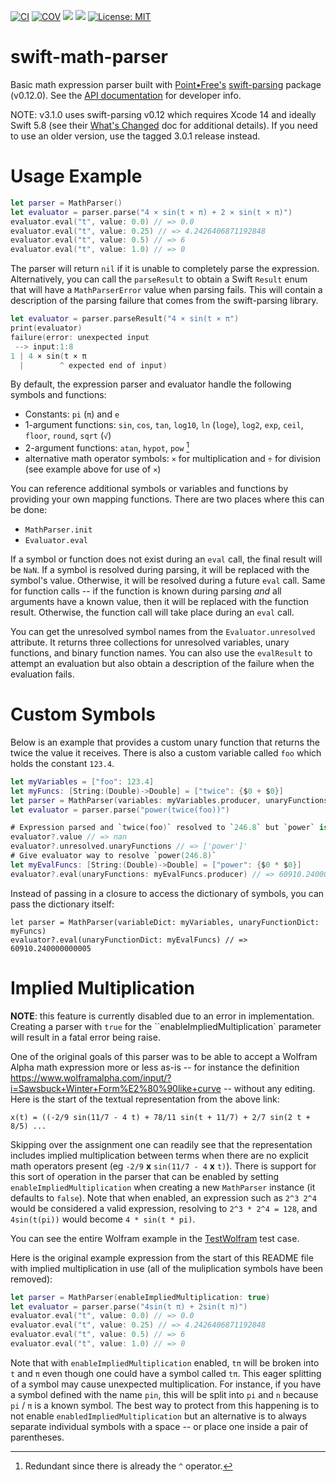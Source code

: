 [![CI](https://github.com/bradhowes/swift-math-parser/workflows/CI/badge.svg)](https://github.com/bradhowes/swift-math-parser)
[![COV](https://img.shields.io/endpoint?url=https://gist.githubusercontent.com/bradhowes/ad941184ed256708952a2057fc5d7bb4/raw/swift-math-parser-coverage.json)](https://github.com/bradhowes/swift-math-parser/blob/main/.github/workflows/CI.yml)
[![](https://img.shields.io/endpoint?url=https%3A%2F%2Fswiftpackageindex.com%2Fapi%2Fpackages%2Fbradhowes%2Fswift-math-parser%2Fbadge%3Ftype%3Dswift-versions)](https://swiftpackageindex.com/bradhowes/swift-math-parser)
[![](https://img.shields.io/endpoint?url=https%3A%2F%2Fswiftpackageindex.com%2Fapi%2Fpackages%2Fbradhowes%2Fswift-math-parser%2Fbadge%3Ftype%3Dplatforms)](https://swiftpackageindex.com/bradhowes/swift-math-parser)
[![License: MIT](https://img.shields.io/badge/License-MIT-A31F34.svg)](https://opensource.org/licenses/MIT)

# swift-math-parser

Basic math expression parser built with [Point•Free's](https://www.pointfree.co/)
[swift-parsing](https://github.com/pointfreeco/swift-parsing) package (v0.12.0). See the [API documentation](https://bradhowes.github.io/swift-math-parser/documentation/mathparser/) for developer info.

NOTE: v3.1.0 uses swift-parsing v0.12 which requires Xcode 14 and ideally Swift 5.8 
(see their [What's Changed](https://github.com/pointfreeco/swift-parsing/releases/tag/0.12.0) doc for additional details).
If you need to use an older version, use the tagged 3.0.1 release instead.

# Usage Example

```swift
let parser = MathParser()
let evaluator = parser.parse("4 × sin(t × π) + 2 × sin(t × π)")
evaluator.eval("t", value: 0.0) // => 0.0
evaluator.eval("t", value: 0.25) // => 4.2426406871192848
evaluator.eval("t", value: 0.5) // => 6
evaluator.eval("t", value: 1.0) // => 0
```

The parser will return `nil` if it is unable to completely parse the expression. Alternatively, you can call the
`parseResult` to obtain a Swift `Result` enum that will have a `MathParserError` value when parsing fails. This
will contain a description of the parsing failure that comes from the swift-parsing library.

```swift
let evaluator = parser.parseResult("4 × sin(t × π")
print(evaluator)
failure(error: unexpected input
 --> input:1:8
1 | 4 × sin(t × π
  |        ^ expected end of input)

```

By default, the expression parser and evaluator handle the following symbols and functions:

* Constants: `pi` (`π`) and `e`
* 1-argument functions: `sin`, `cos`, `tan`, `log10`, `ln` (`loge`), `log2`, `exp`, `ceil`, `floor`, `round`, `sqrt` (`√`)
* 2-argument functions: `atan`, `hypot`, `pow` [^1]
* alternative math operator symbols: `×` for multiplication and `÷` for division (see example above for use of `×`)

You can reference additional symbols or variables and functions by providing your own mapping functions. There are two
places where this can be done:

* `MathParser.init`
* `Evaluator.eval`

If a symbol or function does not exist during an `eval` call, the final result will be `NaN`. If a symbol is resolved
during parsing, it will be replaced with the symbol's value. Otherwise, it will be resolved during a future `eval` call.
Same for function calls -- if the function is known during parsing _and_ all arguments have a known value, then it will
be replaced with the function result. Otherwise, the function call will take place during an `eval` call.

You can get the unresolved symbol names from the `Evaluator.unresolved` attribute. It returns three collections for
unresolved variables, unary functions, and binary function names. You can also use the `evalResult` to attempt an
evaluation but also obtain a description of the failure when the evaluation fails.

# Custom Symbols

Below is an example that provides a custom unary function that returns the twice the value it receives. There is also a custom
variable called `foo` which holds the constant `123.4`.

```swift
let myVariables = ["foo": 123.4]
let myFuncs: [String:(Double)->Double] = ["twice": {$0 + $0}]
let parser = MathParser(variables: myVariables.producer, unaryFunctions: myFuncs.producer)
let evaluator = parser.parse("power(twice(foo))")

# Expression parsed and `twice(foo)` resolved to `246.8` but `power` is still unknown
evaluator?.value // => nan
evaluator?.unresolved.unaryFunctions // => ['power']'
# Give evaluator way to resolve `power(246.8)`
let myEvalFuncs: [String:(Double)->Double] = ["power": {$0 * $0}]
evaluator?.eval(unaryFunctions: myEvalFuncs.producer) // => 60910.240000000005
```

Instead of passing in a closure to access the dictionary of symbols, you can pass the dictionary itself:

```
let parser = MathParser(variableDict: myVariables, unaryFunctionDict: myFuncs)
evaluator?.eval(unaryFunctionDict: myEvalFuncs) // => 60910.240000000005
```

# Implied Multiplication

**NOTE**: this feature is currently disabled due to an error in implementation. Creating a parser with `true` for the
``enableImpliedMultiplication` parameter will result in a fatal error being raise.

One of the original goals of this parser was to be able to accept a Wolfram Alpha math expression more or less as-is
-- for instance the definition https://www.wolframalpha.com/input/?i=Sawsbuck+Winter+Form%E2%80%90like+curve -- without
any editing. Here is the start of the textual representation from the above link:

```
x(t) = ((-2/9 sin(11/7 - 4 t) + 78/11 sin(t + 11/7) + 2/7 sin(2 t + 8/5) ...
```

Skipping over the assignment one can readily see that the representation includes implied multiplication between terms
when there are no explicit math operators present (eg `-2/9` __x__ `sin(11/7 - 4` __x__ `t)`). There is support for this
sort of operation in the parser that can be enabled by setting `enableImpliedMultiplication` when creating a new
`MathParser` instance (it defaults to `false`). Note that when enabled, an expression such as `2^3 2^4` would be
considered a valid expression, resolving to `2^3 * 2^4 = 128`, and `4sin(t(pi))` would become `4 * sin(t * pi)`.

You can see the entire Wolfram example in the [TestWolfram](Tests/MathParserTests/TestWolfram.swift) test case.

Here is the original example expression from the start of this README file with implied multiplication in use (all of the muliplication symbols 
have been removed):

```swift
let parser = MathParser(enableImpliedMultiplication: true)
let evaluator = parser.parse("4sin(t π) + 2sin(t π)")
evaluator.eval("t", value: 0.0) // => 0.0
evaluator.eval("t", value: 0.25) // => 4.2426406871192848
evaluator.eval("t", value: 0.5) // => 6
evaluator.eval("t", value: 1.0) // => 0
```

Note that with `enableImpliedMultiplication` enabled, `tπ` will be broken into `t` and `π` even though one could have a
symbol called `tπ`. This eager splitting of a symbol may cause unexpected multiplication. For instance, if you have a 
symbol defined with the name `pin`, this will be split into `pi` and `n` because `pi` / `π` is a known symbol. The best 
way to protect from this happening is to not enable `enabledImpliedMultiplication` but an alternative is to always
separate individual symbols with a space -- or place one inside a pair of parentheses.

[^1]: Redundant since there is already the `^` operator.

